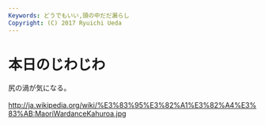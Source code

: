 ```yaml
---
Keywords: どうでもいい,頭の中だだ漏らし
Copyright: (C) 2017 Ryuichi Ueda
---
```


# 本日のじわじわ
尻の渦が気になる。<br />
<br />
<a href="http://ja.wikipedia.org/wiki/%E3%83%95%E3%82%A1%E3%82%A4%E3%83%AB:MaoriWardanceKahuroa.jpg" target="_blank">http://ja.wikipedia.org/wiki/%E3%83%95%E3%82%A1%E3%82%A4%E3%83%AB:MaoriWardanceKahuroa.jpg</a>
